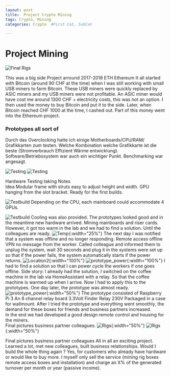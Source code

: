 ```yaml
---
layout: post
title:  Project Crypto Mining
tags: Crypto, Mining
categories: Crypto  #First Cat, SubCat

---
```

# Project Mining

![Final Rigs](assets/img/web/mining/runningrig_final.jpg "Final")

This was a big side Project arround 2017-2018 ETH Ethereum
It all started with Bitcoin (around 90 CHF at the time) when I was still working with small USB miners to farm Bitcoin.  These USB miners were quickly replaced by ASIC miners and my USB miners were not profitable.
An ASIC miner would have cost me around 1300 CHF + electricity costs, this was not an option. I then used the money to buy Bitcoin and put it to the side. Later, when Bitcoin reached CHF 1000 at the time, I cashed out. Part of this money went into the Ethereum project. 

### Prototypes all sort of

Durch das Overclocking hatte ich einige Motherboards/CPU/RAM/ Grafikkarten zum testen. Welche Kombination welche Grafikkarte ist die beste (Stromverbrauch Effizient Wärme entwicklung).
Software/Betriebssystem war auch  ein wichtiger Punkt. Benchmarking war angesagt.

![Testing](assets/img/web/mining/benchmarking.jpg "Testing")
![Testing](assets/img/web/mining/benchmarking2.jpg "Testing")

Hardware Testing taking Notes \
Idea Modular frame with struts easy to adjust height and width. GPU hanging from the slot bracket. Ready for the first builds. 

![Testbuild](assets/img/web/mining/bauphase2.jpg "Rackdesign_2")
Depending on the CPU, each mainboard could accommodate 4 GPUs.

![Testbuild](assets/img/web/mining/gotfans.jpg "Fans")
Cooling was also provided. The prototypes looked good and in the meantime new hardware arrived.
Mining mainboards and riser cards. However, it got too warm in the lab and we had to find a solution. Until the colleagues are ready.
![Temp](assets/img/web/mining/temp2.jpg "Temp"){:width="25%"}
The next day I was notified that a system was offline and no longer responding. Remote access offline VPN no message from the worker. Called colleague and informed them to unplug the system, wait 30 seconds and plug it in the systems were set up so that if the power fails, the system automatically starts if the power returns.
![Location2](assets/img/web/mining/testrigs.jpg "Location2"){:width="100%"}
![prototype_power](assets/img/web/mining/rpi_dev.jpg "Raspberry Pi"){:width="100%"}
I had to find a solution so that I can power cycle the workers if one goes offline. 
Side story: I already had the solution, I switched on the coffee machine in the lab via HomeAssistant with a relay. So that the coffee machine is warmed up when I arrive.
Now I had to apply this to the prototypes. One day later, the prototype was almost ready. 
![prototype_power](assets/img/web/mining/prototyp_final.jpg "Relaisboard"){:width="50%"}
The prototype consisted of Raspberry Pi 3 An 8 channel relay board 3.3Volt 
Finder Relay 230V Packaged in a case for wallmount. After I tried the prototype and everything went smoothly, the demand for these boxes for friends and business partners increased. \
In the end we had developed a good design remote control and housing for the miners. \
Final pictures business partner colleagues.
![Rigs](assets/img/web/mining/runningrig_final.jpg "Rigs"){:width="50%"}
![Rigs](assets/img/web/mining/rigs_friend.jpg "Rigs"){:width="50%"}

Final pictures business partner colleagues
All in all an exciting project. Learned a lot, met new colleagues, built business relationships. Would I build the whole thing again ? Yes, for customers who already have hardware or would like to buy more. I myself only sell the service (mining rig boxes remote access boxes and installation) and charge an X% of the generated turnover per month or year (passive income).    

